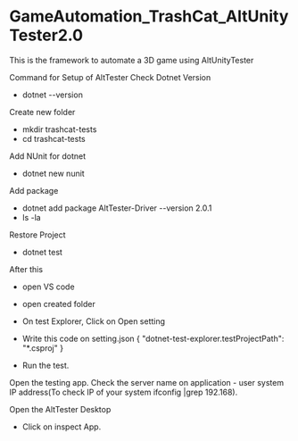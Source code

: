 # GameAutomation_TrashCat_AltUnityTester2.0
This is the framework to automate a 3D game using AltUnityTester

Command for Setup of AltTester
Check Dotnet Version
- dotnet --version 

Create new folder 
- mkdir trashcat-tests
- cd trashcat-tests

Add NUnit for dotnet
- dotnet new nunit

Add package
- dotnet add package AltTester-Driver --version 2.0.1
- ls -la

Restore Project
- dotnet test

After this 
- open VS code
- open created folder
- On test Explorer, Click on Open setting
- Write this code on setting.json
{
    "dotnet-test-explorer.testProjectPath": "*.csproj"
}

- Run the test.

Open the testing app.
Check the server name on application - user system IP address(To check IP of your system ifconfig |grep 192.168).

Open the AltTester Desktop
- Click on inspect App.

